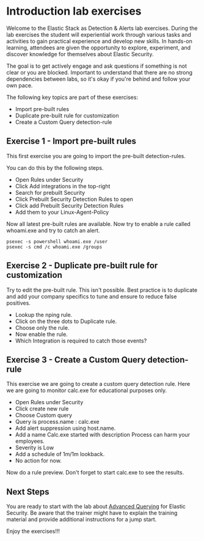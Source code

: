 # Introduction lab exercises

Welcome to the Elastic Stack as Detection & Alerts lab exercises. During the lab exercises the student will experiential work through various tasks and activities to gain practical experience and develop new skills. In hands-on learning, attendees are given the opportunity to explore, experiment, and discover knowledge for themselves about Elastic Security.

The goal is to get actively engage and ask questions if something is not clear or you are blocked. Important to understand that there are no strong dependencies between labs, so it's okay if you're behind and follow your own pace.

The following key topics are part of these exercises:

- Import pre-built rules
- Duplicate pre-built rule for customization
- Create a Custom Query detection-rule

## Exercise 1 - Import pre-built rules

This first exercise you are going to import the pre-built detection-rules. 

You can do this by the following steps.

- Open Rules under Security
- Click Add integrations in the top-right
- Search for prebuilt Security
- Click Prebuilt Security Detection Rules to open
- Click add Prebuilt Security Detection Rules
- Add them to your Linux-Agent-Policy

Now all latest pre-built rules are available. Now try to enable a rule called whoami.exe and try to catch an alert.

```
psexec -s powershell whoami.exe /user
psexec -s cmd /c whoami.exe /groups 
```

## Exercise 2 - Duplicate pre-built rule for customization

Try to edit the pre-built rule. This isn't possible. Best practice is to duplicate and add your company specifics to tune and ensure to reduce false positives.

- Lookup the nping rule.
- Click on the three dots to Duplicate rule.
- Choose only the rule.
- Now enable the rule.
- Which Integration is required to catch those events?

## Exercise 3 - Create a Custom Query detection-rule

This exercise we are going to create a custom query detection rule. Here we are going to monitor calc.exe for educational purposes only.

- Open Rules under Security
- Click create new rule
- Choose Custom query
- Query is process.name : calc.exe
- Add alert suppression using host.name.
- Add a name Calc.exe started with description Process can harm your employees.
- Severity is Low
- Add a schedule of 1m/1m lookback.
- No action for now.

Now do a rule preview. Don't forget to start calc.exe to see the results.

## Next Steps

You are ready to start with the lab about [Advanced Querying](../05-AdvancedQuerying/README.md) for Elastic Security. Be aware that the trainer might have to explain the training material and provide additional instructions for a jump start.

Enjoy the exercises!!!
